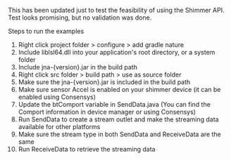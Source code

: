 This has been updated just to test the feasibility of using the Shimmer API. Test looks promising, but no validation was done.

Steps to run the examples
1. Right click project folder > configure > add gradle nature
2. Include liblsl64.dll into your application's root directory, or a system folder
3. Include jna-{version}.jar in the build path
4. Right click src folder > build path > use as source folder
5. Make sure the jna-{version}.jar is included in the build path
6. Make sure sensor Accel is enabled on your shimmer device (it can be enabled using Consensys)
7. Update the btComport variable in SendData.java (You can find the Comport information in device manager or using Consensys)
8. Run SendData to create a stream outlet and make the streaming data available for other platforms
9. Make sure the stream type in both SendData and ReceiveData are the same
10. Run ReceiveData to retrieve the streaming data
